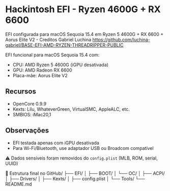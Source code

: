 # Hackintosh EFI - Ryzen 4600G + RX 6600
EFI configurada para macOS Sequoia 15.4 em Ryzen 5 4600G + RX 6600 + Aorus Elite V2 - 
        Creditos Gabriel Luchina
            https://github.com/luchina-gabriel/BASE-EFI-AMD-RYZEN-THREADRIPPER-PUBLIC

EFI funcional para macOS Sequoia 15.4 com:
- CPU: AMD Ryzen 5 4600G (iGPU desativada)
- GPU: AMD Radeon RX 6600
- Placa-mãe: Aorus Elite V2

## Recursos
- OpenCore 0.9.9
- Kexts: Lilu, WhateverGreen, VirtualSMC, AppleALC, etc.
- SMBIOS: iMac20,1

## Observações
- EFI testada apenas com iGPU desativada
- Para Wi-Fi/Bluetooth, use adaptador USB ou Broadcom compatível

⚠️ Dados sensíveis foram removidos do `config.plist` (MLB, ROM, serial, UUID)

📂 Estrutura final no GitHub/
├── EFI/
│   ├── BOOT/
│   └── OC/
│       ├── ACPI/
│       ├── Drivers/
│       ├── Kexts/
│       ├── config.plist
│       └── Tools/
└── README.md
